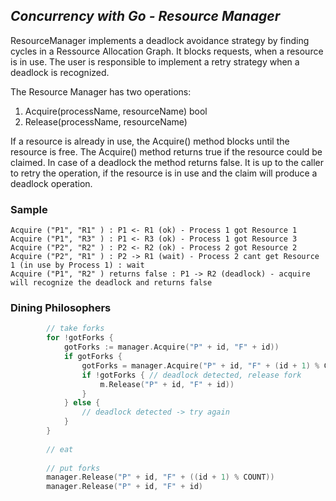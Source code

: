 ## *Concurrency with Go - Resource Manager*

ResourceManager implements a deadlock avoidance strategy by finding cycles in a Ressource Allocation Graph.
It blocks requests, when a resource is in use. The user is responsible to implement a retry strategy when a deadlock is recognized.

The Resource Manager has two operations:

1. Acquire(processName, resourceName) bool
2. Release(processName, resourceName) 

If a resource is already in use, the Acquire() method blocks until the resource is free. 
The Acquire() method returns true if the resource could be claimed. In case of a deadlock the method returns false. 
It is up to the caller to retry the operation, if the resource is in use and the claim will produce a deadlock operation. 

### Sample

```
Acquire ("P1", "R1" ) : P1 <- R1 (ok) - Process 1 got Resource 1
Acquire ("P1", "R3" ) : P1 <- R3 (ok) - Process 1 got Resource 3
Acquire ("P2", "R2" ) : P2 <- R2 (ok) - Process 2 got Resource 2
Acquire ("P2", "R1" ) : P2 -> R1 (wait) - Process 2 cant get Resource 1 (in use by Process 1) : wait
Acquire ("P1", "R2" ) returns false : P1 -> R2 (deadlock) - acquire will recognize the deadlock and returns false
```

### Dining Philosophers
```go
        // take forks
        for !gotForks {
            gotForks := manager.Acquire("P" + id, "F" + id))
            if gotForks {
                gotForks = manager.Acquire("P" + id, "F" + (id + 1) % COUNT)
                if !gotForks { // deadlock detected, release fork
                    m.Release("P" + id, "F" + id))
                }
            } else {
                // deadlock detected -> try again
            }
        }
        
        // eat
        
        // put forks
        manager.Release("P" + id, "F" + ((id + 1) % COUNT))   
        manager.Release("P" + id, "F" + id)
```
